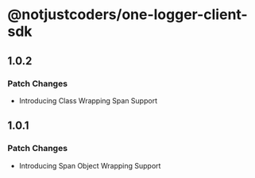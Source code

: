 # @notjustcoders/one-logger-client-sdk

## 1.0.2

### Patch Changes

- Introducing Class Wrapping Span Support

## 1.0.1

### Patch Changes

- Introducing Span Object Wrapping Support
